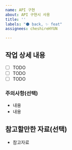 ```yaml
---
name: API 구현
about: API 구현시 사용
title: ''
labels: "⚫ back, ✨ feat"
assignees: cheshireHYUN

---
```


## 작업 상세 내용

- [ ] TODO
- [ ] TODO
- [ ] TODO

### 주의사항(선택)

- 내용
- 내용

## 참고할만한 자료(선택)

- 참고자료
